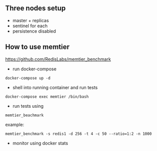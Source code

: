## Three nodes setup

* master + replicas
* sentinel for each
* persistence disabled

## How to use memtier

https://github.com/RedisLabs/memtier_benchmark

* run docker-compose
```
docker-compose up -d
```
* shell into running container and run tests
```
docker-compose exec memtier /bin/bash
```
* run tests using
```
memtier_beachmark
``` 
example:
```
memtier_benchmark -s redis1 -d 256 -t 4 -c 50 --ratio=1:2 -n 1000
```
* monitor using docker stats
